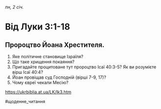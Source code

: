 
_пн, 2 січ._

# Від Луки 3:1-18

## Пророцтво Йоана Хрестителя.
1. Яке політичне становище Ізраїля?
2. Що таке хрищення покаяння?
3. Пригадайте процитоване тут пророцтво Ісаї 40:3-5? Як ви розумієте вірш Ісаї 40:4?
4. Йоан провіщав суд Господній (вірші 7-9, 17)?
5. Чому євреї чекали Месію?

https://ukrbiblia.at.ua/LK/lk3.htm

#щоденне_читання
